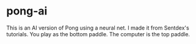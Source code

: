 # pong-ai
This is an AI version of Pong using a neural net. I made it from Sentdex's tutorials.
You play as the bottom paddle. The computer is the top paddle.
